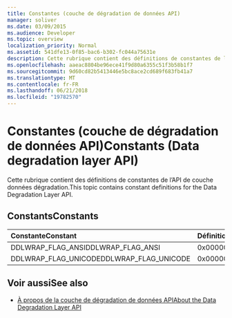 ```yaml
---
title: Constantes (couche de dégradation de données API)
manager: soliver
ms.date: 03/09/2015
ms.audience: Developer
ms.topic: overview
localization_priority: Normal
ms.assetid: 541dfe13-0f85-bac6-b302-fc044a75631e
description: Cette rubrique contient des définitions de constantes de l’API de couche données dégradation.
ms.openlocfilehash: aaeac8804be96ece41f9d80a6355c51f3b58b1f7
ms.sourcegitcommit: 9d60cd82b5413446e5bc8ace2cd689f683fb41a7
ms.translationtype: MT
ms.contentlocale: fr-FR
ms.lasthandoff: 06/21/2018
ms.locfileid: "19782570"
---
```

# <a name="constants-data-degradation-layer-api"></a><span data-ttu-id="73afd-103">Constantes (couche de dégradation de données API)</span><span class="sxs-lookup"><span data-stu-id="73afd-103">Constants (Data degradation layer API)</span></span>

<span data-ttu-id="73afd-104">Cette rubrique contient des définitions de constantes de l’API de couche données dégradation.</span><span class="sxs-lookup"><span data-stu-id="73afd-104">This topic contains constant definitions for the Data Degradation Layer API.</span></span>
  
## <a name="constants"></a><span data-ttu-id="73afd-105">Constants</span><span class="sxs-lookup"><span data-stu-id="73afd-105">Constants</span></span>

|<span data-ttu-id="73afd-106">**Constante**</span><span class="sxs-lookup"><span data-stu-id="73afd-106">**Constant**</span></span>|<span data-ttu-id="73afd-107">**Définition**</span><span class="sxs-lookup"><span data-stu-id="73afd-107">**Definition**</span></span>|
|:-----|:-----|
|<span data-ttu-id="73afd-108">DDLWRAP_FLAG_ANSI</span><span class="sxs-lookup"><span data-stu-id="73afd-108">DDLWRAP_FLAG_ANSI</span></span>  <br/> |<span data-ttu-id="73afd-109">0x00000001</span><span class="sxs-lookup"><span data-stu-id="73afd-109">0x00000001</span></span>  <br/> |
|<span data-ttu-id="73afd-110">DDLWRAP_FLAG_UNICODE</span><span class="sxs-lookup"><span data-stu-id="73afd-110">DDLWRAP_FLAG_UNICODE</span></span>  <br/> |<span data-ttu-id="73afd-111">0x00000002</span><span class="sxs-lookup"><span data-stu-id="73afd-111">0x00000002</span></span>  <br/> |
   
## <a name="see-also"></a><span data-ttu-id="73afd-112">Voir aussi</span><span class="sxs-lookup"><span data-stu-id="73afd-112">See also</span></span>

- [<span data-ttu-id="73afd-113">À propos de la couche de dégradation de données API</span><span class="sxs-lookup"><span data-stu-id="73afd-113">About the Data Degradation Layer API</span></span>](about-the-data-degradation-layer-api.md)

